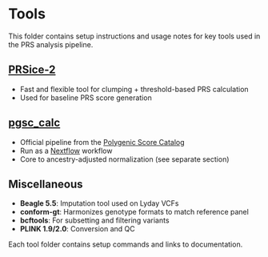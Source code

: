 # Tools

This folder contains setup instructions and usage notes for key tools used in the PRS analysis pipeline.

## [PRSice-2](https://choishingwan.github.io/PRSice/)
- Fast and flexible tool for clumping + threshold-based PRS calculation
- Used for baseline PRS score generation

## [pgsc_calc](https://pgsc-calc.readthedocs.io/en/latest/)
- Official pipeline from the [Polygenic Score Catalog](https://www.pgscatalog.org/)
- Run as a [Nextflow](https://www.nextflow.io/) workflow
- Core to ancestry-adjusted normalization (see separate section)

## Miscellaneous
- **Beagle 5.5**: Imputation tool used on Lyday VCFs
- **conform-gt**: Harmonizes genotype formats to match reference panel
- **bcftools**: For subsetting and filtering variants
- **PLINK 1.9/2.0**: Conversion and QC

Each tool folder contains setup commands and links to documentation.
